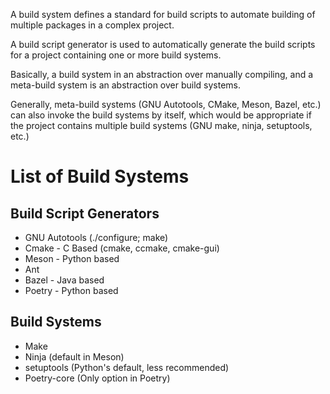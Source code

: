A build system defines a standard for build scripts to automate building of multiple packages in a complex project. 

A build script generator is used to automatically generate the build scripts for a project containing one or more build systems.

Basically, a build system in an abstraction over manually compiling, and a meta-build system is an abstraction over build systems.

Generally, meta-build systems (GNU Autotools, CMake, Meson, Bazel, etc.) can also invoke the build systems by itself, which would be appropriate if the project contains multiple build systems (GNU make, ninja, setuptools, etc.)
# List of Build Systems
## Build Script Generators
- GNU Autotools (./configure; make)
- Cmake - C Based (cmake, ccmake, cmake-gui)
- Meson - Python based
- Ant
- Bazel - Java based
- Poetry - Python based
## Build Systems
- Make
- Ninja (default in Meson)
- setuptools (Python's default, less recommended)
- Poetry-core (Only option in Poetry)